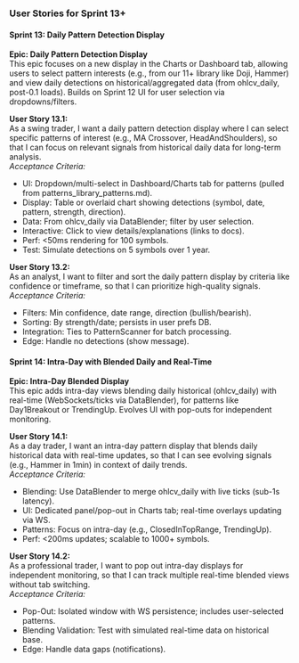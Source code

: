 ### User Stories for Sprint 13+

#### Sprint 13: Daily Pattern Detection Display
**Epic: Daily Pattern Detection Display**  
This epic focuses on a new display in the Charts or Dashboard tab, allowing users to select pattern interests (e.g., from our 11+ library like Doji, Hammer) and view daily detections on historical/aggregated data (from ohlcv_daily, post-0.1 loads). Builds on Sprint 12 UI for user selection via dropdowns/filters.

**User Story 13.1:**  
As a swing trader, I want a daily pattern detection display where I can select specific patterns of interest (e.g., MA Crossover, HeadAndShoulders), so that I can focus on relevant signals from historical daily data for long-term analysis.  
*Acceptance Criteria:*  
- UI: Dropdown/multi-select in Dashboard/Charts tab for patterns (pulled from patterns_library_patterns.md).  
- Display: Table or overlaid chart showing detections (symbol, date, pattern, strength, direction).  
- Data: From ohlcv_daily via DataBlender; filter by user selection.  
- Interactive: Click to view details/explanations (links to docs).  
- Perf: <50ms rendering for 100 symbols.  
- Test: Simulate detections on 5 symbols over 1 year.

**User Story 13.2:**  
As an analyst, I want to filter and sort the daily pattern display by criteria like confidence or timeframe, so that I can prioritize high-quality signals.  
*Acceptance Criteria:*  
- Filters: Min confidence, date range, direction (bullish/bearish).  
- Sorting: By strength/date; persists in user prefs DB.  
- Integration: Ties to PatternScanner for batch processing.  
- Edge: Handle no detections (show message).

#### Sprint 14: Intra-Day with Blended Daily and Real-Time
**Epic: Intra-Day Blended Display**  
This epic adds intra-day views blending daily historical (ohlcv_daily) with real-time (WebSockets/ticks via DataBlender), for patterns like Day1Breakout or TrendingUp. Evolves UI with pop-outs for independent monitoring.

**User Story 14.1:**  
As a day trader, I want an intra-day pattern display that blends daily historical data with real-time updates, so that I can see evolving signals (e.g., Hammer in 1min) in context of daily trends.  
*Acceptance Criteria:*  
- Blending: Use DataBlender to merge ohlcv_daily with live ticks (sub-1s latency).  
- UI: Dedicated panel/pop-out in Charts tab; real-time overlays updating via WS.  
- Patterns: Focus on intra-day (e.g., ClosedInTopRange, TrendingUp).  
- Perf: <200ms updates; scalable to 1000+ symbols.

**User Story 14.2:**  
As a professional trader, I want to pop out intra-day displays for independent monitoring, so that I can track multiple real-time blended views without tab switching.  
*Acceptance Criteria:*  
- Pop-Out: Isolated window with WS persistence; includes user-selected patterns.  
- Blending Validation: Test with simulated real-time data on historical base.  
- Edge: Handle data gaps (notifications).